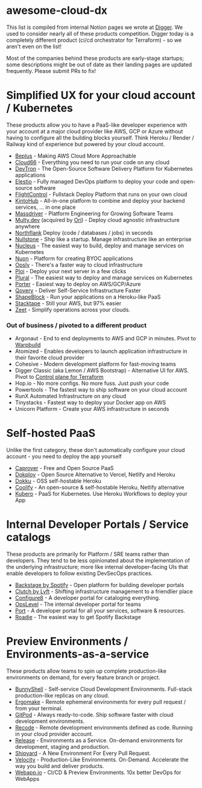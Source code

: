 # awesome-cloud-dx

This list is compiled from internal Notion pages we wrote at [Digger](https://github.com/diggerhq/digger). We used to consider nearly all of these products competition. Digger today is a completely different product (ci/cd orchestrator for Terraform) - so we aren't even on the list!

Most of the companies behind these products are early-stage startups; some descriptions might be out of date as their landing pages are updated frequently. Please submit PRs to fix!

# Simplified UX for your cloud account / Kubernetes
These products allow you to have a PaaS-like developer experience with your account at a major cloud provider like AWS, GCP or Azure without having to configure all the building blocks yourself. Think Heroku / Render / Railway kind of experience but powered by your cloud account.

- [Beplus](https://beplus.cloud/) - Making AWS Cloud More Approachable
- [Cloud66](https://cloud66.com) - Everything you need to run your code on any cloud
- [DevTron](https://devtron.ai/) - The Open-Source Software Delivery Platform for Kubernetes applications
- [Elestio](https://elest.io/) - Fully managed DevOps platform to deploy your code and open-source software
- [FlightControl](https://flightcontrol.dev/) - Fullstack Deploy Platform that runs on your own cloud
- [KintoHub](https://www.kintohub.com/) - All-in-one platform to combine and deploy your backend services, ... in one place 
- [Massdriver](https://www.massdriver.cloud/) - Platform Engineering for Growing Software Teams
- [Multy.dev](https://multy.dev/) (acquired by [Ori](https://ori.co/)) - Deploy cloud agnostic infrastructure anywhere 
- [Northflank](http://northflank.com/) Deploy (code / databases / jobs) in seconds
- [Nullstone](https://www.nullstone.io/) - Ship like a startup. Manage infrastructure like an enterprise
- [Nucleus](https://www.nucleuscloud.com/) - The easiest way to build, deploy and manage services on Kubernetes
- [Nuon](https://nuon.co) - Platform for creating BYOC applications
- [Opsly](http://opslycloud.com) - There's a faster way to cloud infrastructure
- [Ploi](https://ploi.io/) - Deploy your next server in a few clicks
- [Plural](https://www.plural.sh/) - The easiest way to deploy and manage services on Kubernetes
- [Porter](https://porter.run) - Easiest way to deploy on AWS/GCP/Azure
- [Qovery](http://quovery.com) - Deliver Self-Service Infrastructure Faster
- [ShapeBlock](https://www.shapeblock.com/) - Run your applications on a Heroku-like PaaS
- [Stacktape](https://www.stacktape.com/) - Still your AWS, but 97% easier
- [Zeet](http://zeet.co) - Simplify operations across your clouds.

### Out of business / pivoted to a different product
- Argonaut - End to end deployments to AWS and GCP in minutes. Pivot to [Warpbuild](https://www.warpbuild.com/)
- Atomized - Enables developers to launch application infrastructure in their favorite cloud provider
- Cohesive - Modern development platform for fast-moving teams
- Digger Classic (aka Lemon / AWS Bootstrap) - Alternative UI for AWS. Pivot to [Control plane for Terraform](https://digger.dev)
- Hop.io - No more configs. No more fuss. Just push your code
- Powertools - The fastest way to ship software on your cloud account
- RunX Automated Infrastructure on any cloud
- Tinystacks - Fastest way to deploy your Docker app on AWS
- Unicorn Platform - Create your AWS infrastructure in seconds


# Self-hosted PaaS
Unlike the first category, these don't automatically configure your cloud account - you need to deploy the app yourself

- [Caprover](https://caprover.com/) - Free and Open Source PaaS
- [Dokploy](https://dokploy.com/) - Open Source Alternative to Vercel, Netlify and Heroku
- [Dokku](https://dokku.com/) - OSS self-hostable Heroku
- [Coolify](https://www.producthunt.com/posts/coolify) - An open-source & self-hostable Heroku, Netlify alternative
- [Kubero](https://www.kubero.dev/) - PaaS for Kubernetes. Use Heroku Workflows to deploy your App

  
# Internal Developer Portals / Service catalogs

These products are primarily for Platform / SRE teams rather than developers. They tend to be less opinionated about the implementation of the underlying infrastructure; more like internal developer-facing UIs that enable developers to follow existing DevSecOps practices.

- [Backstage by Spotify](https://backstage.spotify.com/) - Open platform for building developer portals
- [Clutch by Lyft](http://clutch.sh) - Shifting infrastructure management to a friendlier place
- [Configure8](https://www.configure8.io/) - A developer portal for cataloging everything.
- [OpsLevel](https://www.opslevel.com/) - The internal developer portal for teams
- [Port](http://Getport.io) - A developer portal for all your services, software & resources. 
- [Roadie](https://roadie.io/) - The easiest way to get Spotify Backstage

# Preview Environments / Environments-as-a-service

These products allow teams to spin up complete production-like environments on demand, for every feature branch or project.

- [BunnyShell](https://www.bunnyshell.com/) - Self-service Cloud Development Environments. Full-stack production-like replicas on any cloud.
- [Ergomake](https://ergomake.dev/) - Remote ephemeral environments for every pull request / from your terminal.
- [GitPod](https://www.gitpod.io/) - Always ready-to-code. Ship software faster with cloud development environments.
- [Recode](https://github.com/recode-sh/cli) - Remote development environments defined as code. Running in your cloud provider account.
- [Release](https://releasehub.com/) - Environments as a Service. On-demand environments for development, staging and production.
- [Shipyard](https://shipyard.build/) - A New Environment For Every Pull Request.
- [Velocity](http://velocity.tech) - Production-Like Environments. On-Demand. Accelerate the way you build and deliver products. 
- [Webapp.io](http://webapp.io) - CI/CD & Preview Environments. 10x better DevOps for WebApps

